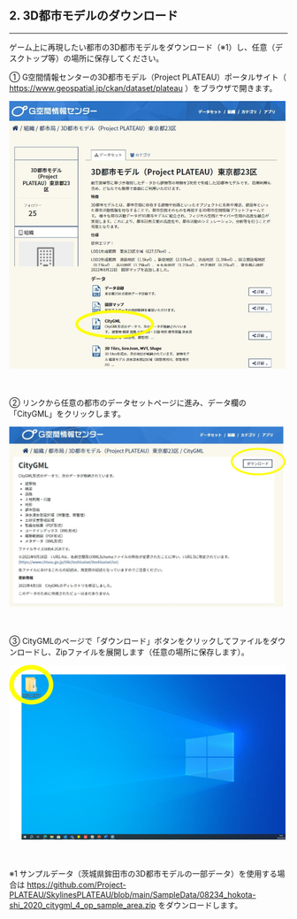 ## 2. 3D都市モデルのダウンロード

------

ゲーム上に再現したい都市の3D都市モデルをダウンロード（※1）し、任意（デスクトップ等）の場所に保存してください。

① G空間情報センターの3D都市モデル（Project PLATEAU）ポータルサイト（ https://www.geospatial.jp/ckan/dataset/plateau ）をブラウザで開きます。

<img src="../resources/userMan/2-2-1-1.jpg" style="width:500px" />
<br>
<br>
<br>

② リンクから任意の都市のデータセットページに進み、データ欄の「CityGML」をクリックします。

<img src="../resources/userMan/2-2-1-2.jpg" style="width:500px" />
<br>
<br>
<br>

③ CityGMLのページで「ダウンロード」ボタンをクリックしてファイルをダウンロードし、Zipファイルを展開します（任意の場所に保存します）。

<img src="../resources/userMan/2-2-1-3.jpg" style="width:500px"/>
<br>
<br>
<br>

※1 サンプルデータ（茨城県鉾田市の3D都市モデルの一部データ）を使用する場合は
https://github.com/Project-PLATEAU/SkylinesPLATEAU/blob/main/SampleData/08234_hokota-shi_2020_citygml_4_op_sample_area.zip をダウンロードします。

<br>
<br>
